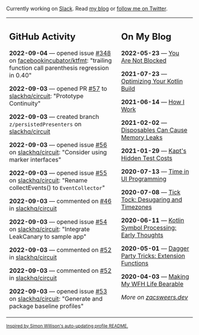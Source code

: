 Currently working on [Slack](https://slack.com/). Read [my blog](https://zacsweers.dev/) or [follow me on Twitter](https://twitter.com/ZacSweers).

<table><tr><td valign="top" width="60%">

## GitHub Activity
<!-- githubActivity starts -->
**2022-09-04** — opened issue [#348](https://github.com/facebookincubator/ktfmt/issues/348) on [facebookincubator/ktfmt](https://github.com/facebookincubator/ktfmt): "trailing function call parenthesis regression in 0.40"

**2022-09-03** — opened PR [#57](https://github.com/slackhq/circuit/pull/57) to [slackhq/circuit](https://github.com/slackhq/circuit): "Prototype Continuity"

**2022-09-03** — created branch `z/persistedPresenters` on [slackhq/circuit](https://github.com/slackhq/circuit)

**2022-09-03** — opened issue [#56](https://github.com/slackhq/circuit/issues/56) on [slackhq/circuit](https://github.com/slackhq/circuit): "Consider using marker interfaces"

**2022-09-03** — opened issue [#55](https://github.com/slackhq/circuit/issues/55) on [slackhq/circuit](https://github.com/slackhq/circuit): "Rename collectEvents() to `EventCollector`"

**2022-09-03** — commented on [#46](https://github.com/slackhq/circuit/issues/46#issuecomment-1236197420) in [slackhq/circuit](https://github.com/slackhq/circuit)

**2022-09-03** — opened issue [#54](https://github.com/slackhq/circuit/issues/54) on [slackhq/circuit](https://github.com/slackhq/circuit): "Integrate LeakCanary to sample app"

**2022-09-03** — commented on [#52](https://github.com/slackhq/circuit/issues/52#issuecomment-1236182423) in [slackhq/circuit](https://github.com/slackhq/circuit)

**2022-09-03** — commented on [#52](https://github.com/slackhq/circuit/issues/52#issuecomment-1236178420) in [slackhq/circuit](https://github.com/slackhq/circuit)

**2022-09-03** — opened issue [#53](https://github.com/slackhq/circuit/issues/53) on [slackhq/circuit](https://github.com/slackhq/circuit): "Generate and package baseline profiles"
<!-- githubActivity ends -->
</td><td valign="top" width="40%">

## On My Blog
<!-- blog starts -->
**2022-05-23** — [You Are Not Blocked](https://www.zacsweers.dev/you-are-not-blocked/)

**2021-07-23** — [Optimizing Your Kotlin Build](https://www.zacsweers.dev/optimizing-your-kotlin-build/)

**2021-06-14** — [How I Work](https://www.zacsweers.dev/how-i-work/)

**2021-02-02** — [Disposables Can Cause Memory Leaks](https://www.zacsweers.dev/disposables-can-cause-memory-leaks/)

**2021-01-29** — [Kapt's Hidden Test Costs](https://www.zacsweers.dev/kapts-hidden-test-costs/)

**2020-07-13** — [Time in UI Programming](https://www.zacsweers.dev/time-in-ui/)

**2020-07-08** — [Tick Tock: Desugaring and Timezones](https://www.zacsweers.dev/ticktock-desugaring-timezones/)

**2020-06-11** — [Kotlin Symbol Processing: Early Thoughts](https://www.zacsweers.dev/kotlin-symbol-processor-early-thoughts/)

**2020-05-01** — [Dagger Party Tricks: Extension Functions](https://www.zacsweers.dev/dagger-party-tricks-extension-functions/)

**2020-04-03** — [Making My WFH Life Bearable](https://www.zacsweers.dev/making-wfh-life-bearable/)
<!-- blog ends -->
_More on [zacsweers.dev](https://zacsweers.dev/)_
</td></tr></table>

<sub><a href="https://simonwillison.net/2020/Jul/10/self-updating-profile-readme/">Inspired by Simon Willison's auto-updating profile README.</a></sub>